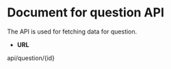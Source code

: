 # Document for question API

The API is used for fetching data for question.

* **URL**

api/question/{id}

